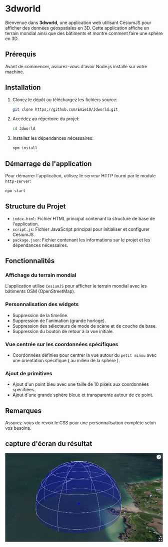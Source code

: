 # 3dworld

Bienvenue dans **3dworld**, une application web utilisant CesiumJS pour afficher des données géospatiales en 3D. Cette application affiche un terrain mondial ainsi que des bâtiments et montre comment faire une sphère en 3D.

## Prérequis

Avant de commencer, assurez-vous d'avoir Node.js installé sur votre machine.

## Installation

1. Clonez le dépôt ou téléchargez les fichiers source:
   ```bash
   git clone https://github.com/Emie18/3dworld.git
   ```
2. Accédez au répertoire du projet:
   ```bash
   cd 3dworld
   ```
3. Installez les dépendances nécessaires:
   ```bash
   npm install
   ```

## Démarrage de l'application

Pour démarrer l'application, utilisez le serveur HTTP fourni par le module `http-server`:
```bash
npm start
```

## Structure du Projet

- `index.html`: Fichier HTML principal contenant la structure de base de l'application.
- `script.js`: Fichier JavaScript principal pour initialiser et configurer CesiumJS.
- `package.json`: Fichier contenant les informations sur le projet et les dépendances nécessaires.

## Fonctionnalités

### Affichage du terrain mondial

L'application utilise `CesiumJS` pour afficher le terrain mondial avec les bâtiments OSM (OpenStreetMap).

### Personnalisation des widgets

- Suppression de la timeline.
- Suppression de l'animation (grande horloge).
- Suppression des sélecteurs de mode de scène et de couche de base.
- Suppression du bouton de retour à la vue initiale.

### Vue centrée sur les coordonnées spécifiques

- Coordonnées définies pour centrer la vue autour du `petit minou` avec une orientation spécifique ( au milieu de la sphère ).

### Ajout de primitives

- Ajout d'un point bleu avec une taille de 10 pixels aux coordonnées spécifiées.
- Ajout d'une grande sphère bleue et transparente autour de ce point.

## Remarques

 Assurez-vous de revoir le CSS pour une personnalisation complète selon vos besoins.

## capture d'écran du résultat
![capture d'ecran de l'image](image-1.png)
